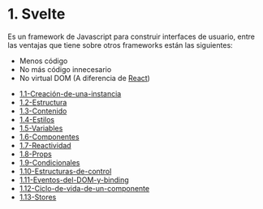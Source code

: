 # 1. Svelte

Es un framework de Javascript para construir interfaces de usuario,
entre las ventajas que tiene sobre otros frameworks están las
siguientes:

-   Menos código
-   No más código innecesario
-   No virtual DOM (A diferencia de [React](../React/1.-React.md))

[comment]:STARTING_GENERATED_TOC

* [1.1-Creación-de-una-instancia](<./content/1.1-Creación-de-una-instancia.md>)
* [1.2-Estructura](<./content/1.2-Estructura.md>)
* [1.3-Contenido](<./content/1.3-Contenido.md>)
* [1.4-Estilos](<./content/1.4-Estilos.md>)
* [1.5-Variables](<./content/1.5-Variables.md>)
* [1.6-Componentes](<./content/1.6-Componentes.md>)
* [1.7-Reactividad](<./content/1.7-Reactividad.md>)
* [1.8-Props](<./content/1.8-Props.md>)
* [1.9-Condicionales](<./content/1.9-Condicionales.md>)
* [1.10-Estructuras-de-control](<./content/1.10-Estructuras-de-control.md>)
* [1.11-Eventos-del-DOM-y-binding](<./content/1.11-Eventos-del-DOM-y-binding.md>)
* [1.12-Ciclo-de-vida-de-un-componente](<./content/1.12-Ciclo-de-vida-de-un-componente.md>)
* [1.13-Stores](<./content/1.13-Stores.md>)

[comment]:ENDING_GENERATED_TOC
